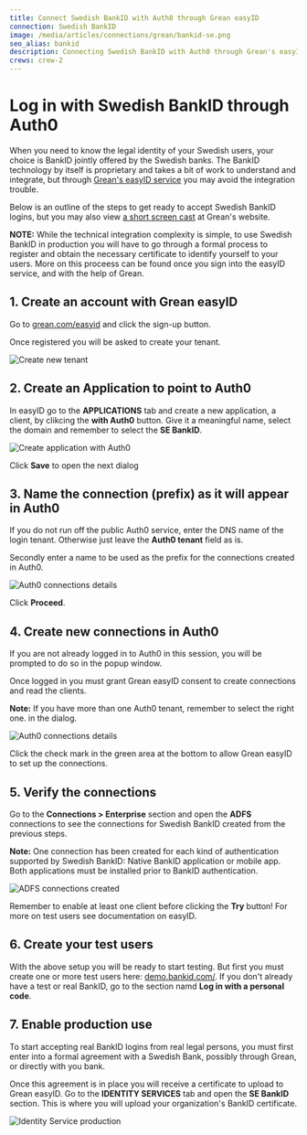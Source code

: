 ```yaml
---
title: Connect Swedish BankID with Auth0 through Grean easyID
connection: Swedish BankID
image: /media/articles/connections/grean/bankid-se.png
seo_alias: bankid
description: Connecting Swedish BankID with Auth0 through Grean's easyID service
crews: crew-2
---
```


# Log in with Swedish BankID through Auth0

When you need to know the legal identity of your Swedish users, your choice is BankID jointly offered by the Swedish banks.
The BankID technology by itself is proprietary and takes a bit of work to understand and integrate, but through [Grean's easyID service](https://grean.com/easyid)
you may avoid the integration trouble.

Below is an outline of the steps to get ready to accept Swedish BankID logins, but you may also view
[a short screen cast](https://grean.com/easyid/auth0/2016/12/07/easyid-and-auth0.html) at Grean's website.

**NOTE:** While the technical integration complexity is simple, to use Swedish BankID in production you will have to go through a formal process to
register and obtain the necessary certificate to identify yourself to your users.
More on this proceess can be found once you sign into the easyID service, and with the help of Grean.

## 1. Create an account with Grean easyID

Go to [grean.com/easyid](https://grean.com/easyid) and click the sign-up button.

Once registered you will be asked to create your tenant.

![Create new tenant](/media/articles/connections/grean/easyid-signup.png)

## 2. Create an Application to point to Auth0

In easyID go to the **APPLICATIONS** tab and create a new application, a client, by clikcing the **with Auth0** button.
Give it a meaningful name, select the domain and remember to select the **SE BankID**.

![Create application with Auth0](/media/articles/connections/grean/auth0-app-se.png)

Click **Save** to open the next dialog

## 3. Name the connection (prefix) as it will appear in Auth0

If you do not run off the public Auth0 service, enter the  DNS name of the login tenant. Otherwise just leave the **Auth0 tenant** field as is.

Secondly enter a name to be used as the prefix for the connections created in Auth0.

![Auth0 connections details](/media/articles/connections/grean/auth0-details.png)

Click **Proceed**.

## 4. Create new connections in Auth0

If you are not already logged in to Auth0 in this session, you will be prompted to do so in the popup window.

Once logged in you must grant Grean easyID consent to create connections and read the clients.

**Note:** If you have more than one Auth0 tenant, remember to select the right one. in the dialog.

![Auth0 connections details](/media/articles/connections/grean/auth0-consent.png)

Click the check mark in the green area at the bottom to allow Grean easyID to set up the connections.

## 5. Verify the connections

Go to the **Connections > Enterprise** section and open the **ADFS** connections to see the connections for
Swedish BankID created from the previous steps.

**Note:** One connection has been created for each kind of authentication supported by Swedish BankID:
Native BankID application or mobile app. Both applications must be installed prior to BankID authentication.

![ADFS connections created](/media/articles/connections/grean/adfs-connections-se.png)

Remember to enable at least one client before clicking the **Try** button! For more on test users see documentation
on easyID.

## 6. Create your test users

With the above setup you will be ready to start testing. But first you must create one or more test users here:
[demo.bankid.com/](https://demo.bankid.com/). If you don't already have a test or real BankID, go to the section
namd **Log in with a personal code**.

## 7. Enable production use

To start accepting real BankID logins from real legal persons, you must first enter into a formal agreement with a Swedish Bank,
possibly through Grean, or directly with you bank.

Once this agreement is in place you will receive a certificate to upload to Grean easyID. Go to the **IDENTITY SERVICES** tab
and open the **SE BankID** section. This is where you will upload your organization's BankID certificate.

![Identity Service production](/media/articles/connections/grean/se-bankid-prod.png)
